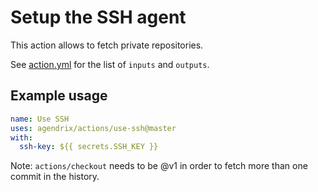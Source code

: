 # Setup the SSH agent

This action allows to fetch private repositories.

See [action.yml](./action.yml) for the list of `inputs` and `outputs`.

## Example usage

```yaml
name: Use SSH
uses: agendrix/actions/use-ssh@master
with:
  ssh-key: ${{ secrets.SSH_KEY }}
```

Note: `actions/checkout` needs to be @v1 in order to fetch more than one commit in the history.
